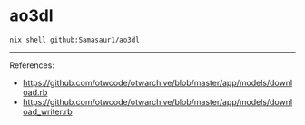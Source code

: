 # ao3dl

```
nix shell github:Samasaur1/ao3dl
```

***

References:

- https://github.com/otwcode/otwarchive/blob/master/app/models/download.rb
- https://github.com/otwcode/otwarchive/blob/master/app/models/download_writer.rb
